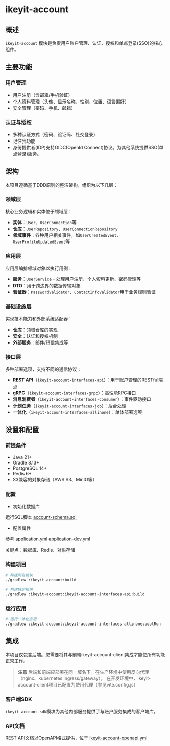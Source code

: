 # ikeyit-account

## 概述

`ikeyit-account` 模块是负责用户账户管理、认证、授权和单点登录(SSO)的核心组件。

## 主要功能

### 用户管理

- 用户注册（含邮箱/手机验证）
- 个人资料管理（头像、显示名称、性别、位置、语言偏好）
- 安全管理（密码、手机、邮箱）

### 认证与授权

- 多种认证方式（密码、验证码、社交登录）
- 记住我功能
- 身份提供者(IDP)支持OIDC(OpenId Connect)协议。为其他系统提供SSO(单点登录)服务。

## 架构

本项目遵循基于DDD原则的整洁架构，组织为以下几层：

### 领域层

核心业务逻辑和实体位于领域层：

- **实体**：`User`、`UserConnection`等
- **仓库**：`UserRepository`、`UserConnectionRepository`
- **领域事件**：各种用户相关事件，如`UserCreatedEvent`、`UserProfileUpdatedEvent`等

### 应用层

应用层编排领域对象以执行用例：

- **服务**：`UserService` - 处理用户注册、个人资料更新、密码管理等
- **DTO**：用于跨边界的数据传输对象
- **验证器**：`PasswordValidator`、`ContactInfoValidator`用于业务规则验证

### 基础设施层

实现技术能力和外部系统适配器：

- **仓库**：领域仓库的实现
- **安全**：认证和授权机制
- **外部服务**：邮件/短信集成等

### 接口层

多种部署选项，支持不同的通信协议：

- **REST API**（`ikeyit-account-interfaces-api`）：用于账户管理的RESTful端点
- **gRPC**（`ikeyit-account-interfaces-grpc`）：高性能RPC接口
- **消息消费者**（`ikeyit-account-interfaces-consumer`）：事件驱动接口
- **计划任务**（`ikeyit-account-interfaces-job`）：后台处理
- **一体化**（`ikeyit-account-interfaces-allinone`）：单体部署选项

## 设置和配置

### 前提条件

- Java 21+
- Gradle 8.13+
- PostgreSQL 14+
- Redis 6+
- S3兼容的对象存储（AWS S3、MinIO等）

### 配置
- 初始化数据库

运行SQL脚本
[account-schema.sql](ikeyit-account-infrastructure/src/main/resources/db/account-schema.sql)

- 配置属性

参考
[application.yml](ikeyit-account-interfaces-allinone/src/main/resources/application.yml)
[application-dev.yml](ikeyit-account-interfaces-allinone/src/main/resources/application-dev.yml)

关键点：数据库、Redis、对象存储

### 构建项目

```bash
# 构建所有模块
./gradlew :ikeyit-account:build

# 构建特定模块
./gradlew :ikeyit-account:ikeyit-account-interfaces-api:build
```

### 运行应用

```bash
# 运行一体化应用
./gradlew :ikeyit-account:ikeyit-account-interfaces-allinone:bootRun
```

## 集成
本项目仅包含后端。您需要将其与前端ikeyit-account-client集成才能使所有功能正常工作。
> **注意**
> 后端和前端应部署在同一域名下。在生产环境中使用反向代理（nginx、kubernetes ingress/gateway）。
> 在开发环境中，ikeyit-account-client项目已配置为使用代理（参见vite.config.js）
### 客户端SDK

`ikeyit-account-sdk`模块为其他内部服务提供了与账户服务集成的客户端库。

### API文档

REST API文档以OpenAPI格式提供，位于
[ikeyit-account-openapi.yml](ikeyit-account-interfaces-api/ikeyit-account-openapi.yml)